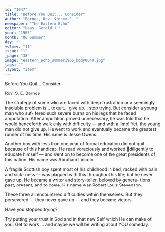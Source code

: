 ```yaml
---
id: "1047"
title: "Before You Quit... Consider"
author: "Barnes, Rev. Sidney E. "
newspaper: "The Eastern Echo"
editor: "Haas, Gerald J."
year: "1965"
month: "06 Summer"
day: ""
volume: "11"
issue: "1"
_page: "38"
image: "eastern_echo_summer1965_body0040.jpg"
tags: ""
layout: "item"
---
```

Before You
Quit... Consider

Rev. S. E. Barnes

The strategy of some who are faced with
deep frustration or a seemingly insoluble
problem is... to quit... give up... stop
trying. But consider a young man who suf-
fered such severe burns on his legs that he
faced amputation. After amputation proved
unnecessary, he was told that he would
henceforth walk only with difficulty — and
with a limp! Yet, the young man did not give
up. He went to work and eventually became
the greatest runner of his time. His name is
Jesse Owens.

Another boy with less than one year of
formal education did not quit because of this
handicap. He read voraciously and worked
diligently to educate himself — and went on
to become one of the great presidents of this
nation. His name was Abraham Lincoln.

A fragile Scottish boy spent most of his
childhood in bed, racked with pain and sick-
ness — was plagued with this throughout his
life; but he never gave up. He became a
writer and story-teller, beloved by genera-
tions past, present, and to come. His name
was Robert Louis Stevenson.

These three all encountered difficulties
within themselves. But they persevered —
they never gave up — and they became
victors.

Have you stopped trying?

Try putting your trust in God and in that
new Self which He can make of you. Get to
work ... and maybe we will be writing about
YOU someday.

